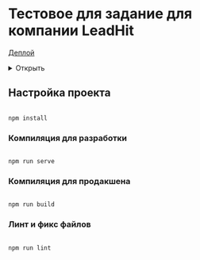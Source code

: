 # Тестовое для задание для компании LeadHit

[Деплой](https://endless1ve.github.io/Lead-Hit/#/analytics)

<details>
<summary>Открыть</summary>

## Описание тестового задания:

Создать приложение с помощью Vue-CLI. В приложении должны использоваться библиотеки vue-router и vuex. С помощью vue-router создать две страницы:

- Страница “Авторизация”
- Страница “Аналитика”

Все страницы необходимо оформить в одном стиле на ваш вкус. Для оформления можно использовать любые библиотеки.

### **Страница “Авторизация”**

На странице “Авторизация” должны быть - заголовок с текстом “LeadHit” и форма.
Форма должна содержать одно поле и кнопку.
Поле необходимо для ввода “id сайта”.
Кнопка должна содержать текст - “Войти”. При нажатии кнопки необходимо:

1. Проверить, что длина значения, введенного в поле, равна 24 символам. Если значение не соответствует условию отображать ошибку с текстом: “id сайта должен содержать 24 символа”. Скрывать ошибку при вводе значения в поле.
2. Если значение соответствует условию, делать HTTP запрос. Запрос можно реализовать через стандартные методы или подключив какую-либо библиотеку на ваш выбор. Запрос необходимо выполнить со следующими данными:

- URL: https://track-api.leadhit.io/client/test_auth
- метод GET
- Headers:
  - Api-Key
  - Leadhit-Site-Id

Заголовок Leadhit-Site-Id необходимо брать из поля формы.
В случае получения ответа "message": "ok", сохранять в localStorage ключ - ‘leadhit-site-id’, после чего перенаправлять пользователя на страницу “Аналитика”.

### **Страница “Аналитика”**

На странице “Аналитика” необходимо отобразить:

- заголовок страницы - “Аналитика”;
- заголовок графика - “Аналитика по визитам”;
- график визитов;

График должен состоять из двух осей:

- на оси x должно отображаться время (данные для этой оси должны быть взяты из ключа “date” объектов массива, приведенного ниже);
- на оси y должны отображаться визиты (данные для этой оси должны быть взяты из ключа “visits” объектов массива, приведенного ниже);

При наведении на точки пересечения осей желательно отображать дату и количество визитов конкретно для этой точки.
Для отображения графика использовать [библиотеку](https://www.amcharts.com/)

При переходе на страницу “Аналитика” по ссылке, отслеживать наличие в localStorage ключа - ‘leadhit-site-id’, и в случае его отсутствия перенаправлять пользователя на страницу “Авторизация”.

</details>

## Настройка проекта

```

npm install

```

### Компиляция для разработки

```

npm run serve

```

### Компиляция для продакшена

```

npm run build

```

### Линт и фикс файлов

```

npm run lint

```
